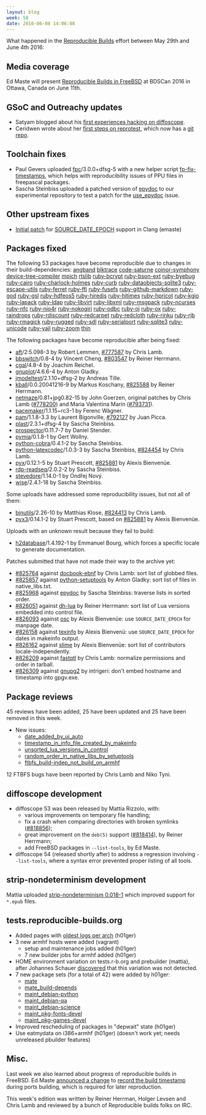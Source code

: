 ```yaml
---
layout: blog
week: 58
date: 2016-06-08 14:06:08
---
```


What happened in the [Reproducible
Builds](https://wiki.debian.org/ReproducibleBuilds) effort between May 29th and June 4th 2016:

Media coverage
--------------

Ed Maste will present [Reproducible Builds in FreeBSD](https://www.bsdcan.org/2016/schedule/events/714.en.html) at BDSCan 2016 in Ottawa, Canada on June 11th.

GSoC and Outreachy updates
--------------------------

- Satyam blogged about his [first experiences hacking on diffoscope](https://satyamz.github.io/blog/2016/06/02/gsoc-2016-week-1-reproducible-builds-in-debian/).
- Ceridwen wrote about her [first steps on reprotest](https://reproducible.alioth.debian.org/blog/posts/people/ceridwen/reprotest_week1/), which now has a [git repo](https://anonscm.debian.org/git/reproducible/reprotest.git).

Toolchain fixes
---------------

 * Paul Gevers uploaded <a href="https://tracker.debian.org/pkg/fpc">fpc</a>/3.0.0+dfsg-5 with a new helper script [fp-fix-timestamps](https://anonscm.debian.org/cgit/pkg-pascal/fpc.git/tree/debian/fp-fix-timestamps.txt), which helps with reproducibility issues of PPU files in freepascal packages.
 * Sascha Steinbiss uploaded a patched version of <a href="https://tracker.debian.org/pkg/epydoc">epydoc</a> to our experimental repository to test a patch for the <a href="https://tests.reproducible-builds.org/issues/unstable/use_epydoc_issue.html">use_epydoc</a> issue.


Other upstream fixes
--------------------

- [Initial patch](https://reviews.llvm.org/D20791) for [SOURCE_DATE_EPOCH](https://reproducible-builds.org/specs/source-date-epoch/) support in Clang (emaste)

Packages fixed
--------------

The following 53 packages have become reproducible due to changes in their
build-dependencies:
<a href="https://tracker.debian.org/pkg/angband">angband</a>
<a href="https://tracker.debian.org/pkg/blktrace">blktrace</a>
<a href="https://tracker.debian.org/pkg/code-saturne">code-saturne</a>
<a href="https://tracker.debian.org/pkg/coinor-symphony">coinor-symphony</a>
<a href="https://tracker.debian.org/pkg/device-tree-compiler">device-tree-compiler</a>
<a href="https://tracker.debian.org/pkg/mpich">mpich</a>
<a href="https://tracker.debian.org/pkg/rtslib">rtslib</a>
<a href="https://tracker.debian.org/pkg/ruby-bcrypt">ruby-bcrypt</a>
<a href="https://tracker.debian.org/pkg/ruby-bson-ext">ruby-bson-ext</a>
<a href="https://tracker.debian.org/pkg/ruby-byebug">ruby-byebug</a>
<a href="https://tracker.debian.org/pkg/ruby-cairo">ruby-cairo</a>
<a href="https://tracker.debian.org/pkg/ruby-charlock-holmes">ruby-charlock-holmes</a>
<a href="https://tracker.debian.org/pkg/ruby-curb">ruby-curb</a>
<a href="https://tracker.debian.org/pkg/ruby-dataobjects-sqlite3">ruby-dataobjects-sqlite3</a>
<a href="https://tracker.debian.org/pkg/ruby-escape-utils">ruby-escape-utils</a>
<a href="https://tracker.debian.org/pkg/ruby-ferret">ruby-ferret</a>
<a href="https://tracker.debian.org/pkg/ruby-ffi">ruby-ffi</a>
<a href="https://tracker.debian.org/pkg/ruby-fusefs">ruby-fusefs</a>
<a href="https://tracker.debian.org/pkg/ruby-github-markdown">ruby-github-markdown</a>
<a href="https://tracker.debian.org/pkg/ruby-god">ruby-god</a>
<a href="https://tracker.debian.org/pkg/ruby-gsl">ruby-gsl</a>
<a href="https://tracker.debian.org/pkg/ruby-hdfeos5">ruby-hdfeos5</a>
<a href="https://tracker.debian.org/pkg/ruby-hiredis">ruby-hiredis</a>
<a href="https://tracker.debian.org/pkg/ruby-hitimes">ruby-hitimes</a>
<a href="https://tracker.debian.org/pkg/ruby-hpricot">ruby-hpricot</a>
<a href="https://tracker.debian.org/pkg/ruby-kgio">ruby-kgio</a>
<a href="https://tracker.debian.org/pkg/ruby-lapack">ruby-lapack</a>
<a href="https://tracker.debian.org/pkg/ruby-ldap">ruby-ldap</a>
<a href="https://tracker.debian.org/pkg/ruby-libvirt">ruby-libvirt</a>
<a href="https://tracker.debian.org/pkg/ruby-libxml">ruby-libxml</a>
<a href="https://tracker.debian.org/pkg/ruby-msgpack">ruby-msgpack</a>
<a href="https://tracker.debian.org/pkg/ruby-ncurses">ruby-ncurses</a>
<a href="https://tracker.debian.org/pkg/ruby-nfc">ruby-nfc</a>
<a href="https://tracker.debian.org/pkg/ruby-nio4r">ruby-nio4r</a>
<a href="https://tracker.debian.org/pkg/ruby-nokogiri">ruby-nokogiri</a>
<a href="https://tracker.debian.org/pkg/ruby-odbc">ruby-odbc</a>
<a href="https://tracker.debian.org/pkg/ruby-oj">ruby-oj</a>
<a href="https://tracker.debian.org/pkg/ruby-ox">ruby-ox</a>
<a href="https://tracker.debian.org/pkg/ruby-raindrops">ruby-raindrops</a>
<a href="https://tracker.debian.org/pkg/ruby-rdiscount">ruby-rdiscount</a>
<a href="https://tracker.debian.org/pkg/ruby-redcarpet">ruby-redcarpet</a>
<a href="https://tracker.debian.org/pkg/ruby-redcloth">ruby-redcloth</a>
<a href="https://tracker.debian.org/pkg/ruby-rinku">ruby-rinku</a>
<a href="https://tracker.debian.org/pkg/ruby-rjb">ruby-rjb</a>
<a href="https://tracker.debian.org/pkg/ruby-rmagick">ruby-rmagick</a>
<a href="https://tracker.debian.org/pkg/ruby-rugged">ruby-rugged</a>
<a href="https://tracker.debian.org/pkg/ruby-sdl">ruby-sdl</a>
<a href="https://tracker.debian.org/pkg/ruby-serialport">ruby-serialport</a>
<a href="https://tracker.debian.org/pkg/ruby-sqlite3">ruby-sqlite3</a>
<a href="https://tracker.debian.org/pkg/ruby-unicode">ruby-unicode</a>
<a href="https://tracker.debian.org/pkg/ruby-yajl">ruby-yajl</a>
<a href="https://tracker.debian.org/pkg/ruby-zoom">ruby-zoom</a>
<a href="https://tracker.debian.org/pkg/thin">thin</a>

The following packages have become reproducible after being fixed:

 * <a href="https://tracker.debian.org/pkg/aft">aft</a>/2:5.098-3 by Robert Lemmen, <a href="https://bugs.debian.org/777587">#777587</a> by Chris Lamb.
 * <a href="https://tracker.debian.org/pkg/bbswitch">bbswitch</a>/0.8-4 by Vincent Cheng, <a href="https://bugs.debian.org/803547">#803547</a> by Reiner Herrmann.
 * <a href="https://tracker.debian.org/pkg/cgal">cgal</a>/4.8-4 by Joachim Reichel.
 * <a href="https://tracker.debian.org/pkg/gnuplot">gnuplot</a>/4.6.6-4 by Anton Gladky.
 * <a href="https://tracker.debian.org/pkg/jmodeltest">jmodeltest</a>/2.1.10+dfsg-2 by Andreas Tille.
 * <a href="https://tracker.debian.org/pkg/kball">kball</a>/0.0.20041216-9 by Markus Koschany, <a href="https://bugs.debian.org/825588">#825588</a> by Reiner Herrmann.
 * <a href="https://tracker.debian.org/pkg/netmaze">netmaze</a>/0.81+jpg0.82-15 by John Goerzen, original patches by Chris Lamb (<a href="https://bugs.debian.org/778200">#778200</a>) and Maria Valentina Marin (<a href="https://bugs.debian.org/793731">#793731</a>).
 * <a href="https://tracker.debian.org/pkg/pacemaker">pacemaker</a>/1.1.15~rc3-1 by Ferenc Wágner.
 * <a href="https://tracker.debian.org/pkg/pam">pam</a>/1.1.8-3.3 by Laurent Bigonville, <a href="https://bugs.debian.org/792127">#792127</a> by Juan Picca.
 * <a href="https://tracker.debian.org/pkg/plast">plast</a>/2.3.1+dfsg-4 by Sascha Steinbiss.
 * <a href="https://tracker.debian.org/pkg/prospector">prospector</a>/0.11.7-7 by Daniel Stender.
 * <a href="https://tracker.debian.org/pkg/pymia">pymia</a>/0.1.8-1 by Gert Wollny.
 * <a href="https://tracker.debian.org/pkg/python-cobra">python-cobra</a>/0.4.1-2 by Sascha Steinbiss.
 * <a href="https://tracker.debian.org/pkg/python-latexcodec">python-latexcodec</a>/1.0.3-3 by Sascha Steinbiss, <a href="https://bugs.debian.org/824454">#824454</a> by Chris Lamb.
 * <a href="https://tracker.debian.org/pkg/pyx">pyx</a>/0.12.1-5 by Stuart Prescott, <a href="https://bugs.debian.org/825881">#825881</a> by Alexis Bienvenüe.
 * <a href="https://tracker.debian.org/pkg/rdp-readseq">rdp-readseq</a>/2.0.2-2 by Sascha Steinbiss.
 * <a href="https://tracker.debian.org/pkg/stevedore">stevedore</a>/1.14.0-1 by Ondřej Nový.
 * <a href="https://tracker.debian.org/pkg/wise">wise</a>/2.4.1-18 by Sascha Steinbiss.

Some uploads have addressed some reproducibility issues, but not all of them:

 * <a href="https://tracker.debian.org/pkg/binutils">binutils</a>/2.26-10 by Matthias Klose, <a href="https://bugs.debian.org/824413">#824413</a> by Chris Lamb.
 * <a href="https://tracker.debian.org/pkg/pyx3">pyx3</a>/0.14.1-2 by Stuart Prescott, based on <a href="https://bugs.debian.org/825881">#825881</a> by Alexis Bienvenüe.

Uploads with an unknown result because they fail to build:

 * <a href="https://tracker.debian.org/pkg/h2database">h2database</a>/1.4.192-1 by Emmanuel Bourg, which forces a specific locale to generate documentation.

Patches submitted that have not made their way to the archive yet:

 * <a href="https://bugs.debian.org/825764">#825764</a> against <a href="https://tracker.debian.org/pkg/docbook-ebnf">docbook-ebnf</a> by Chris Lamb: sort list of globbed files.
 * <a href="https://bugs.debian.org/825857">#825857</a> against <a href="https://tracker.debian.org/pkg/python-setuptools">python-setuptools</a> by Anton Gladky: sort list of files in native_libs.txt.
 * <a href="https://bugs.debian.org/825968">#825968</a> against <a href="https://tracker.debian.org/pkg/epydoc">epydoc</a> by Sascha Steinbiss: traverse lists in sorted order.
 * <a href="https://bugs.debian.org/826051">#826051</a> against <a href="https://tracker.debian.org/pkg/dh-lua">dh-lua</a> by Reiner Herrmann: sort list of Lua versions embedded into control file.
 * <a href="https://bugs.debian.org/826093">#826093</a> against <a href="https://tracker.debian.org/pkg/osc">osc</a> by Alexis Bienvenüe: use `SOURCE_DATE_EPOCH` for manpage date.
 * <a href="https://bugs.debian.org/826158">#826158</a> against <a href="https://tracker.debian.org/pkg/texinfo">texinfo</a> by Alexis Bienvenü: use `SOURCE_DATE_EPOCH` for dates in makeinfo output.
 * <a href="https://bugs.debian.org/826162">#826162</a> against <a href="https://tracker.debian.org/pkg/slime">slime</a> by Alexis Bienvenüe: sort list of contributors locale-independently.
 * <a href="https://bugs.debian.org/826209">#826209</a> against <a href="https://tracker.debian.org/pkg/fastqtl">fastqtl</a> by Chris Lamb: normalize permissions and order in tarball.
 * <a href="https://bugs.debian.org/826309">#826309</a> against <a href="https://tracker.debian.org/pkg/gnupg2">gnupg2</a> by intrigeri: don't embed hostname and timestamp into gpgv.exe.

Package reviews
---------------

45 reviews have been added, 25 have been updated and 25 have been removed in this week.

 * New issues:
   * <a href="https://tests.reproducible-builds.org/issues/unstable/date_added_by_ui_auto_issue.html">date_added_by_ui_auto</a>
   * <a href="https://tests.reproducible-builds.org/issues/unstable/timestamp_in_info_file_created_by_makeinfo_issue.html">timestamp_in_info_file_created_by_makeinfo</a>
   * <a href="https://tests.reproducible-builds.org/issues/unstable/unsorted_lua_versions_in_control_issue.html">unsorted_lua_versions_in_control</a>
   * <a href="https://tests.reproducible-builds.org/issues/unstable/random_order_in_native_libs_by_setuptools_issue.html">random_order_in_native_libs_by_setuptools</a>
   * <a href="https://tests.reproducible-builds.org/issues/unstable/ftbfs_build-indep_not_build_on_armhf_issue.html">ftbfs_build-indep_not_build_on_armhf</a>

12 FTBFS bugs have been reported by Chris Lamb and Niko Tyni.

diffoscope development
----------------------

- diffoscope 53 was been released by Mattia Rizzolo, with:
  - various improvements on temporary file handling;
  - fix a crash when comparing directories with broken symlinks (<a href="https://bugs.debian.org/818856">#818856</a>);
  - great improvement on the `deb(5)` support (<a href="https://bugs.debian.org/818414">#818414</a>), by Reiner Herrmann;
  - add FreeBSD packages in `--list-tools`, by Ed Maste.
- diffoscope 54 (released shortly after) to address a regression involving
  `--list-tools`, where a syntax error prevented proper listing of all tools.

strip-nondeterminism development
--------------------------------

Mattia uploaded [strip-nondeterminism 0.018-1](https://tracker.debian.org/news/772183) which improved support for `*.epub` files.


tests.reproducible-builds.org
-----------------------------

- Added pages with [oldest logs per arch](https://tests.reproducible-builds.org/index_amd64_oldies.html) (h01ger)
- 3 new armhf hosts were added (vagrant)
    - setup and maintenance jobs added (h01ger)
    - 7 new builder jobs for armhf added (h01ger)
- HOME environment variation on tests.r-b.org and prebuilder (mattia), after Johannes Schauer [discovered](https://lists.alioth.debian.org/pipermail/reproducible-builds/Week-of-Mon-20160530/005635.html) that this variation was not detected.
- 7 new package sets (for a total of 42) were added by h01ger:
    - [mate](https://tests.reproducible-builds.org/unstable/i386/pkg_set_mate.html)
    - [mate_build-depends](https://tests.reproducible-builds.org/unstable/i386/pkg_set_mate_build-depends.html)
    - [maint_debian-python](https://tests.reproducible-builds.org/unstable/i386/pkg_set_maint_debian-python.html)
    - [maint_debian-qa](https://tests.reproducible-builds.org/unstable/i386/pkg_set_maint_debian-qa.html)
    - [maint_debian-science](https://tests.reproducible-builds.org/unstable/i386/pkg_set_maint_debian-science.html)
    - [maint_pkg-fonts-devel](https://tests.reproducible-builds.org/unstable/i386/pkg_set_maint_pkg-fonts-devel.html)
    - [maint_pkg-games-devel](https://tests.reproducible-builds.org/unstable/i386/pkg_set_maint_pkg-games-devel.html)
- Improved rescheduling of packages in "depwait" state (h01ger)
- Use eatmydata on i386+armhf (h01ger) (doesn't work yet; needs unreleased pbuilder features)


Misc.
-----

Last week we also learned about progress of reproducible builds in FreeBSD. Ed Maste [announced a change](https://lists.freebsd.org/pipermail/freebsd-ports/2016-May/103183.html) to [record the build timestamp](https://lists.freebsd.org/pipermail/svn-ports-all/2016-May/124245.html) during ports building, which is required for later reproduction.


This week's edition was written by Reiner Herrman, Holger Levsen and Chris Lamb and reviewed by a bunch of Reproducible builds folks on IRC.
